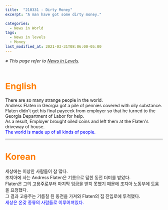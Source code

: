 ```yaml
---
title:  "210331 - Dirty Money"
excerpt: "A man have got some dirty money."

categories:
  - News in World
tags:
  - News in levels
  - Money
last_modified_at: 2021-03-31T08:06:00-05:00
---
```

<!--
%% color
%% 주황색 : <span style="color:#FF8000"></span>
%% 파란색 : <span style="color:#0000FF"></span>
%% 빨간색 : <span style="color:#FF0000"></span>
%% 초록색 : <span style="color:#00FF00"></span>
%% 보라색 : <span style="color:#9A2EFE"></span>

<audio id="a1" src="/assets/mp3/365english/Week1_01_01.mp3" preload hidden="false"></audio>
<span onclick="document.getElementById('a1').play(); return false;"></span>
-->
*※ This page refer to [News in Levels](https://www.newsinlevels.com/products/dirty-money-level-2/).*  
<br>
# <span style="color:#FF8000">English</span>
There are so many strange people in the world.  
Andress Flaten in Georgia got a pile of pennies covered with oily substance.  
Flaten didn't get his final payceck from employer so that he turned to the Georgia Department of Labor for help.  
As a result, Employer brought oiled coins and left them at the Flaten's driveway of house.  
<span style="color:#0000FF">The world is made up of all kinds of people.</span>
<br>

----

# <span style="color:#FF8000">Korean</span>

세상에는 이상한 사람들이 참 많다.  
조지아에 사는 Andress Flaten은 기름으로 덮힌 동전 더미를 받았다.  
Flaten은 그의 고용주로부터 마지막 임금을 받지 못했기 때문에 조지아 노동부에 도움을 요청했다.  
그 결과 고용주는 기름칠 된 동전을 가져와 Flaten의 집 진입로에 투척했다.  
<span style="color:#0000FF">세상은 온갖 종류의 사람들로 이루어져있다.</span>

